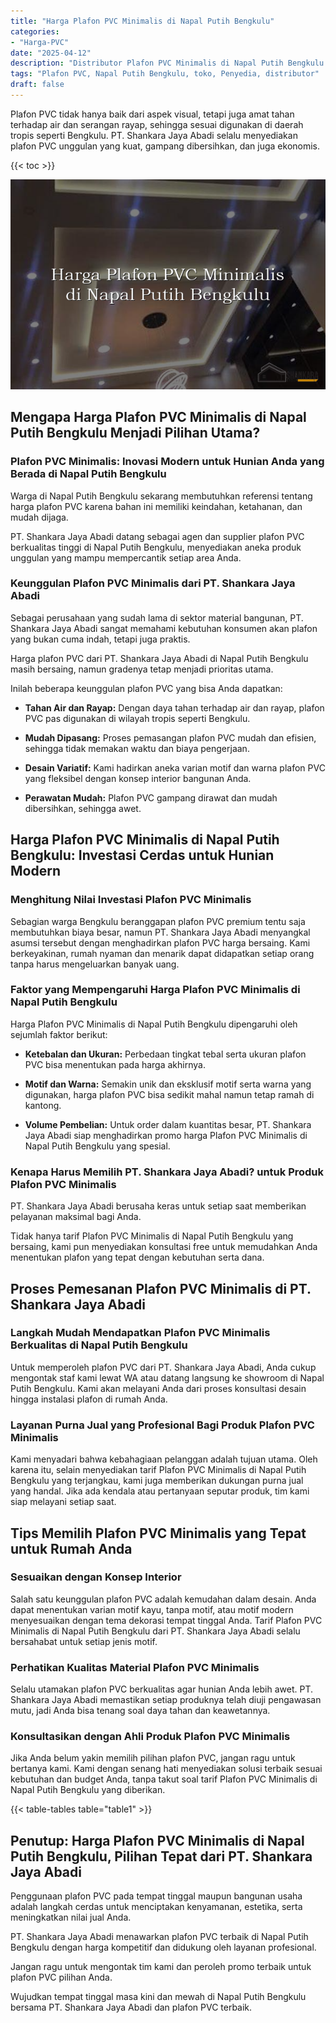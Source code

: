 ```yaml
---
title: "Harga Plafon PVC Minimalis di Napal Putih Bengkulu"
categories: 
- "Harga-PVC"
date: "2025-04-12"
description: "Distributor Plafon PVC Minimalis di Napal Putih Bengkulu untuk tempat tinggal, office, dan toko. Produk terbaik, variasi motif, variasi warna elegan, dengan jasa pemasangan ditangani oleh tim berpengalaman dan jaminan resmi!|Servis penyediaan Plafon PVC Minimalis di Napal Putih Bengkulu untuk kebutuhan rumah, kantor, atau gerai, dengan produk unggulan dan pemasangan oleh tim ahli serta garansi resmi.|Solusi Plafon PVC Minimalis di Napal Putih Bengkulu yang andal bagi tempat tinggal, perkantoran, dan toko, bersama material terbaik dan penempatan dikerjakan oleh tim berpengalaman dan garansi resmi.|Distribusi Plafon PVC Minimalis di Napal Putih Bengkulu untuk hunian, perkantoran, serta toko, dengan produk berkualitas dan penempatan oleh teknisi ahli, disertai dengan kepastian resmi.}"
tags: "Plafon PVC, Napal Putih Bengkulu, toko, Penyedia, distributor"
draft: false
---
```


Plafon PVC tidak hanya baik dari aspek visual, tetapi juga amat tahan terhadap air dan serangan rayap, sehingga sesuai digunakan di daerah tropis seperti Bengkulu. PT. Shankara Jaya Abadi selalu menyediakan plafon PVC unggulan yang kuat, gampang dibersihkan, dan juga ekonomis.

{{< toc >}}

![Harga Plafon PVC Minimalis di Napal Putih Bengkulu](/images/Harga-PVC/Harga-Plafon-PVC-Minimalis-di-Napal-Putih-Bengkulu.png)


## Mengapa Harga Plafon PVC Minimalis di Napal Putih Bengkulu Menjadi Pilihan Utama?

### Plafon PVC Minimalis: Inovasi Modern untuk Hunian Anda yang Berada di Napal Putih Bengkulu

Warga di Napal Putih Bengkulu sekarang membutuhkan referensi tentang harga plafon PVC karena bahan ini memiliki keindahan, ketahanan, dan mudah dijaga.

PT. Shankara Jaya Abadi datang sebagai agen dan supplier plafon PVC berkualitas tinggi di Napal Putih Bengkulu, menyediakan aneka produk unggulan yang mampu mempercantik setiap area Anda.

### Keunggulan Plafon PVC Minimalis dari PT. Shankara Jaya Abadi

Sebagai perusahaan yang sudah lama di sektor material bangunan, PT. Shankara Jaya Abadi sangat memahami kebutuhan konsumen akan plafon yang bukan cuma indah, tetapi juga praktis.

Harga plafon PVC dari PT. Shankara Jaya Abadi di Napal Putih Bengkulu masih bersaing, namun gradenya tetap menjadi prioritas utama.

Inilah beberapa keunggulan plafon PVC yang bisa Anda dapatkan:

- **Tahan Air dan Rayap:** Dengan daya tahan terhadap air dan rayap, plafon PVC pas digunakan di wilayah tropis seperti Bengkulu.

- **Mudah Dipasang:** Proses pemasangan plafon PVC mudah dan efisien, sehingga tidak memakan waktu dan biaya pengerjaan.

- **Desain Variatif:** Kami hadirkan aneka varian motif dan warna plafon PVC yang fleksibel dengan konsep interior bangunan Anda.

- **Perawatan Mudah:** Plafon PVC gampang dirawat dan mudah dibersihkan, sehingga awet.

## Harga Plafon PVC Minimalis di Napal Putih Bengkulu: Investasi Cerdas untuk Hunian Modern

### Menghitung Nilai Investasi Plafon PVC Minimalis

Sebagian warga Bengkulu beranggapan plafon PVC premium tentu saja membutuhkan biaya besar, namun PT. Shankara Jaya Abadi menyangkal asumsi tersebut dengan menghadirkan plafon PVC harga bersaing. Kami berkeyakinan, rumah nyaman dan menarik dapat didapatkan setiap orang tanpa harus mengeluarkan banyak uang.

### Faktor yang Mempengaruhi Harga Plafon PVC Minimalis di Napal Putih Bengkulu

Harga Plafon PVC Minimalis di Napal Putih Bengkulu dipengaruhi oleh sejumlah faktor berikut:

- **Ketebalan dan Ukuran:** Perbedaan tingkat tebal serta ukuran plafon PVC bisa menentukan pada harga akhirnya.

- **Motif dan Warna:** Semakin unik dan eksklusif motif serta warna yang digunakan, harga plafon PVC bisa sedikit mahal namun tetap ramah di kantong.

- **Volume Pembelian:** Untuk order dalam kuantitas besar, PT. Shankara Jaya Abadi siap menghadirkan promo harga Plafon PVC Minimalis di Napal Putih Bengkulu yang spesial.

### Kenapa Harus Memilih PT. Shankara Jaya Abadi? untuk Produk Plafon PVC Minimalis

PT. Shankara Jaya Abadi berusaha keras untuk setiap saat memberikan pelayanan maksimal bagi Anda.

Tidak hanya tarif Plafon PVC Minimalis di Napal Putih Bengkulu yang bersaing, kami pun menyediakan konsultasi free untuk memudahkan Anda menentukan plafon yang tepat dengan kebutuhan serta dana.

## Proses Pemesanan Plafon PVC Minimalis di PT. Shankara Jaya Abadi

### Langkah Mudah Mendapatkan Plafon PVC Minimalis Berkualitas di Napal Putih Bengkulu

Untuk memperoleh plafon PVC dari PT. Shankara Jaya Abadi, Anda cukup mengontak staf kami lewat WA atau datang langsung ke showroom di Napal Putih Bengkulu. Kami akan melayani Anda dari proses konsultasi desain hingga instalasi plafon di rumah Anda.

### Layanan Purna Jual yang Profesional Bagi Produk Plafon PVC Minimalis

Kami menyadari bahwa kebahagiaan pelanggan adalah tujuan utama. Oleh karena itu, selain menyediakan tarif Plafon PVC Minimalis di Napal Putih Bengkulu yang terjangkau, kami juga memberikan dukungan purna jual yang handal. Jika ada kendala atau pertanyaan seputar produk, tim kami siap melayani setiap saat.

## Tips Memilih Plafon PVC Minimalis yang Tepat untuk Rumah Anda

### Sesuaikan dengan Konsep Interior

Salah satu keunggulan plafon PVC adalah kemudahan dalam desain. Anda dapat menentukan varian motif kayu, tanpa motif, atau motif modern menyesuaikan dengan tema dekorasi tempat tinggal Anda. Tarif Plafon PVC Minimalis di Napal Putih Bengkulu dari PT. Shankara Jaya Abadi selalu bersahabat untuk setiap jenis motif.

### Perhatikan Kualitas Material Plafon PVC Minimalis

Selalu utamakan plafon PVC berkualitas agar hunian Anda lebih awet. PT. Shankara Jaya Abadi memastikan setiap produknya telah diuji pengawasan mutu, jadi Anda bisa tenang soal daya tahan dan keawetannya.

### Konsultasikan dengan Ahli Produk Plafon PVC Minimalis

Jika Anda belum yakin memilih pilihan plafon PVC, jangan ragu untuk bertanya kami. Kami dengan senang hati menyediakan solusi terbaik sesuai kebutuhan dan budget Anda, tanpa takut soal tarif Plafon PVC Minimalis di Napal Putih Bengkulu yang diberikan.

{{< table-tables table="table1" >}}

## Penutup: Harga Plafon PVC Minimalis di Napal Putih Bengkulu, Pilihan Tepat dari PT. Shankara Jaya Abadi

Penggunaan plafon PVC pada tempat tinggal maupun bangunan usaha adalah langkah cerdas untuk menciptakan kenyamanan, estetika, serta meningkatkan nilai jual Anda.

PT. Shankara Jaya Abadi menawarkan plafon PVC terbaik di Napal Putih Bengkulu dengan harga kompetitif dan didukung oleh layanan profesional.

Jangan ragu untuk mengontak tim kami dan peroleh promo terbaik untuk plafon PVC pilihan Anda.

Wujudkan tempat tinggal masa kini dan mewah di Napal Putih Bengkulu bersama PT. Shankara Jaya Abadi dan plafon PVC terbaik.